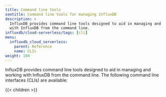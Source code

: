 ```yaml
---
title: Command line tools
seotitle: Command line tools for managing InfluxDB
description: >
  InfluxDB provides command line tools designed to aid in managing and working
  with InfluxDB from the command line.
influxdb/cloud-serverless/tags: [cli]
menu:
  influxdb_cloud_serverless:
    parent: Reference
    name: CLIs
weight: 104
---
```


InfluxDB provides command line tools designed to aid in managing and working
with InfluxDB from the command line.
The following command line interfaces (CLIs) are available:

{{< children >}}
